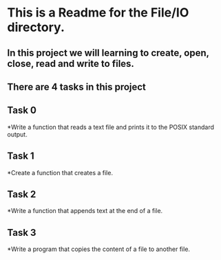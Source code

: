 # This is a Readme for the File/IO directory.

## In this project we will learning to create, open, close, read and write to files.

## There are 4 tasks in this project


## **Task 0**
*Write a function that reads a text file and prints it to the POSIX standard output.

## **Task 1**
*Create a function that creates a file.

## **Task 2**
*Write a function that appends text at the end of a file.

## **Task 3**
*Write a program that copies the content of a file to another file.